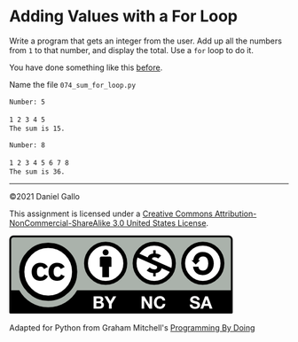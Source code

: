 # Adding Values with a For Loop

Write a program that gets an integer from the user. Add up all
the numbers from `1` to that number, and display the total.
Use a `for` loop to do it.

You have done something like this [before](055-adding-values-in-a-loop.md).

Name the file `074_sum_for_loop.py`

```
Number: 5

1 2 3 4 5
The sum is 15.

```

```
Number: 8

1 2 3 4 5 6 7 8
The sum is 36.

```

---


©2021 Daniel Gallo


This assignment is licensed under a
[Creative Commons Attribution-NonCommercial-ShareAlike 3.0 United States License](https://creativecommons.org/licenses/by-nc-sa/3.0/us/deed.en_US).  

![Creative Commons License](images/by-nc-sa.png)





Adapted for Python from Graham Mitchell's [Programming By Doing](https://programmingbydoing.com/)